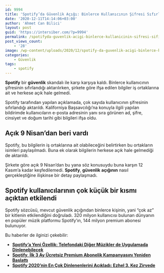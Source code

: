 ```yaml
---
id: 9994
title: 'Spotify’da Güvenlik Açığı: Binlerce Kullanıcının Şifresi Sıfırlandı'
date: '2020-12-11T14:14:06+03:00'
author: 'Ahmet Can Bilici'
layout: post
guid: 'https://intersiber.com/?p=9994'
permalink: /spotifyda-guvenlik-acigi-binlerce-kullanicinin-sifresi-sifirlandi/
post_views_count:
    - '28'
image: /wp-content/uploads/2020/12/spotify-da-guvenlik-acigi-binlerce-kullanicinin-sifresi-sifirlandi.png
categories:
    - Güvenlik
tags:
    - spotify
---
```


**Spotify** bir **güvenlik** skandalı ile karşı karşıya kaldı. Binlerce kullanıcının şifresinin sıfırlandığı aktarılırken, şirkete göre ifşa edilen bilgiler iş ortaklarına ait ve herkese açık hale gelmedi.

Spotify tarafından yapılan açıklamada, çok sayıda kullanıcının şifresinin sıfırlandığı aktarıldı. Kaliforniya Başsavcılığı’na konuyla ilgili yapılan bildirimde kullanıcıların e-posta adresinin yanı sıra görünen ad, şifre, cinsiyet ve doğum tarihi gibi bilgileri ifşa oldu.

## Açık 9 Nisan’dan beri vardı

Spotify, bu bilgilerin iş ortaklarına ait olabileceğini belirtirken bu ortakların isimleri paylaşılmadı. Buna ek olarak bilgilerin herkese açık hale gelmediği de aktarıldı.

Şirkete göre açık 9 Nisan’dan bu yana söz konusuydu buna karşın 12 Kasım’a kadar keşfedilemedi. **Spotify**, **güvenlik** **açığının** nasıl gerçekleştiğine ilişkinse bir detay paylaşmadı.

## Spotify kullanıcılarının çok küçük bir kısmı açıktan etkilendi

Spotify sözcüsü, mevcut güvenlik açığından binlerce kişinin, yani “çok az” bir kitlenin etkilendiğini doğruladı. 320 milyon kullanıcısı bulunan dünyanın en popüler müzik platformu Spotify’ın, 144 milyon premium abonesi bulunuyor.

Bu haberler de ilginizi çekebilir:

- **[Spotify’a Yeni Özellik: Telefondaki Diğer Müzikler de Uygulamada Dinlenebilecek](https://intersiber.com/spotifya-yeni-ozellik-telefondaki-diger-muzikler-de-uygulamada-dinlenebilecek/)**
- **[Spotify, İlk 3 Ay Ücretsiz Premium Abonelik Kampanyasını Yeniden Başlattı](https://intersiber.com/spotify-ilk-3-ay-ucretsiz-premium-abonelik-kampanyasini-yeniden-baslatti/)**
- **[Spotify 2020’nin En Çok Dinlenenlerini Açıkladı: Ezhel 3. Kez Zirvede](https://intersiber.com/spotify-2020nin-en-cok-dinlenenlerini-acikladi-ezhel-3-kez-zirvede/)**